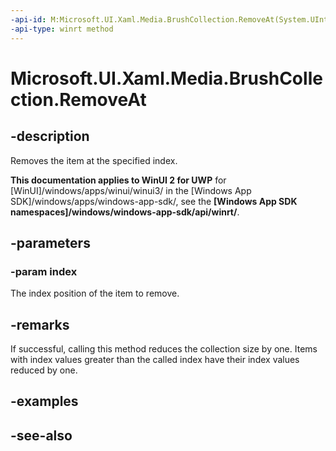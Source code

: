 ```yaml
---
-api-id: M:Microsoft.UI.Xaml.Media.BrushCollection.RemoveAt(System.UInt32)
-api-type: winrt method
---
```


<!-- Method syntax
public void RemoveAt(System.UInt32 index)
-->

# Microsoft.UI.Xaml.Media.BrushCollection.RemoveAt

## -description
Removes the item at the specified index.

**This documentation applies to WinUI 2 for UWP** for [WinUI]/windows/apps/winui/winui3/ in the [Windows App SDK]/windows/apps/windows-app-sdk/, see the **[Windows App SDK namespaces]/windows/windows-app-sdk/api/winrt/**.

## -parameters
### -param index
The index position of the item to remove.

## -remarks
If successful, calling this method reduces the collection size by one. Items with index values greater than the called index have their index values reduced by one.

## -examples

## -see-also
